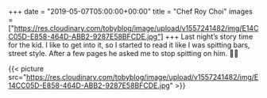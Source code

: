 +++
date = "2019-05-07T05:00:00+00:00"
title = "Chef Roy Choi"
images = ["https://res.cloudinary.com/tobyblog/image/upload/v1557241482/img/E14CC05D-E858-464D-ABB2-9287E58BFCDE.jpg"]
+++
Last night’s story time for the kid. I like to get into it, so I started to read it like I was spitting bars, street style. After a few pages he asked me to stop spitting on him. 🎤🔥

{{< picture src="https://res.cloudinary.com/tobyblog/image/upload/v1557241482/img/E14CC05D-E858-464D-ABB2-9287E58BFCDE.jpg" >}}
